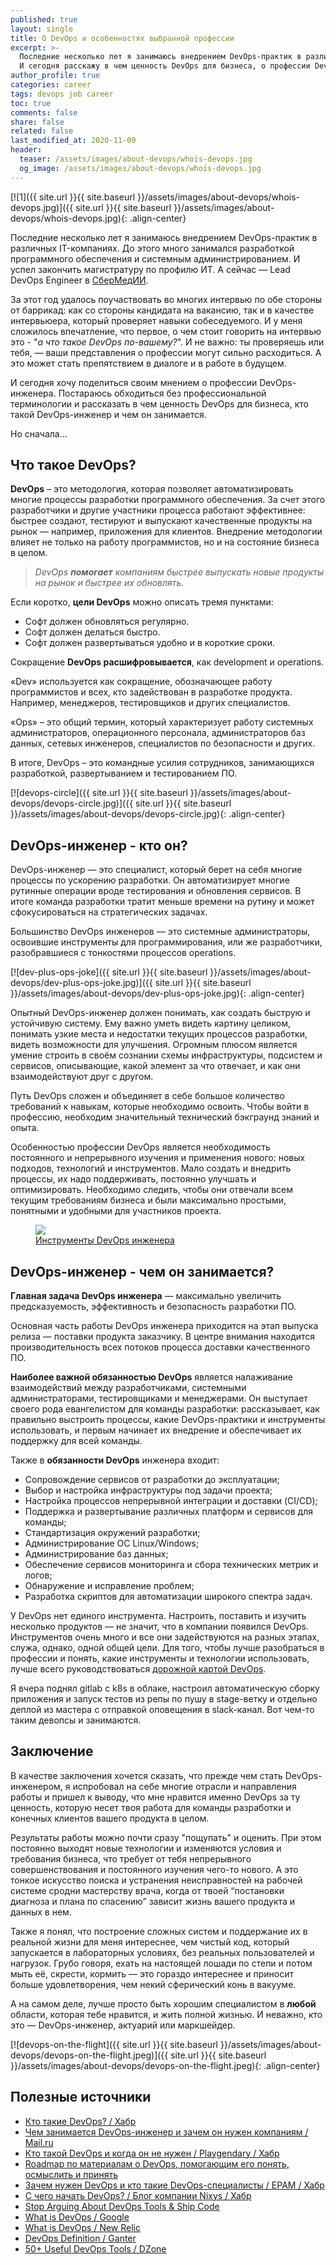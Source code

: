 ```yaml
---
published: true
layout: single
title: О DevOps и особенностях выбранной профессии
excerpt: >-
  Последние несколько лет я занимаюсь внедрением DevOps-практик в различных IT-компаниях.
  И сегодня расскажу в чем ценность DevOps для бизнеса, о профессии DevOps-инженера: кто он такой и чем занимается.
author_profile: true
categories: career
tags: devops job career
toc: true
comments: false
share: false
related: false
last_modified_at: 2020-11-09
header:
  teaser: /assets/images/about-devops/whois-devops.jpg
  og_image: /assets/images/about-devops/whois-devops.jpg
---
```


[![1]({{ site.url }}{{ site.baseurl }}/assets/images/about-devops/whois-devops.jpg)]({{ site.url }}{{ site.baseurl }}/assets/images/about-devops/whois-devops.jpg){: .align-center}

Последние несколько лет я занимаюсь внедрением DevOps-практик в различных IT-компаниях. До этого много занимался разработкой программного обеспечения и системным администрированием. И успел закончить магистратуру по профилю ИТ. А сейчас — Lead DevOps Engineer в [СберМедИИ][sbermed-hh].

За этот год удалось поучаствовать во многих интервью по обе стороны от баррикад: как со стороны кандидата на вакансию, так и в качестве интервьюера, который проверяет навыки собеседуемого. И у меня сложилось впечатление, что первое, о чем стоит говорить на интервью это - "_а что такое DevOps по-вашему?_". И не важно: ты проверяешь или тебя, — ваши представления о профессии могут сильно расходиться. А это может стать препятствием в диалоге и в работе в будущем.

И сегодня хочу поделиться своим мнением о профессии DevOps-инженера. Постараюсь обходиться без профессиональной терминологии и рассказать в чем ценность DevOps для бизнеса, кто такой DevOps-инженер и чем он занимается.

Но сначала...

## Что такое DevOps?

__DevOps__ – это методология, которая позволяет автоматизировать многие процессы разработки программного обеспечения. За счет этого разработчики и другие участники процесса работают эффективнее: быстрее создают, тестируют и выпускают качественные продукты на рынок — например, приложения для клиентов. Внедрение методологии влияет не только на работу программистов, но и на состояние бизнеса в целом.

> _DevOps **помогает** компаниям быстрее выпускать новые продукты на рынок и быстрее их обновлять._

Если коротко, __цели DevOps__ можно описать тремя пунктами:
* Софт должен обновляться регулярно.
* Софт должен делаться быстро.
* Софт должен развертываться удобно и в короткие сроки.

Сокращение __DevOps расшифровывается__, как development и operations.

«Dev» используется как сокращение, обозначающее работу программистов и всех, кто задействован в разработке продукта. Например, менеджеров, тестировщиков и других специалистов.

«Ops» – это общий термин, который характеризует работу системных администраторов, операционного персонала, администраторов баз данных, сетевых инженеров, специалистов по безопасности и других.

В итоге, DevOps – это командные усилия сотрудников, занимающихся разработкой, развертыванием и тестированием ПО.

[![devops-circle]({{ site.url }}{{ site.baseurl }}/assets/images/about-devops/devops-circle.jpg)]({{ site.url }}{{ site.baseurl }}/assets/images/about-devops/devops-circle.jpg){: .align-center}

## DevOps-инженер - кто он?

DevOps-инженер — это специалист, который берет на себя многие процессы по ускорению разработки. Он автоматизирует многие рутинные операции вроде тестирования и обновления сервисов. В итоге команда разработки тратит меньше времени на рутину и может сфокусироваться на стратегических задачах.

Большинство DevOps инженеров — это системные администраторы, освоившие инструменты для программирования, или же разработчики, разобравшиеся с тонкостями процессов operations.

[![dev-plus-ops-joke]({{ site.url }}{{ site.baseurl }}/assets/images/about-devops/dev-plus-ops-joke.jpg)]({{ site.url }}{{ site.baseurl }}/assets/images/about-devops/dev-plus-ops-joke.jpg){: .align-center}


Опытный DevOps-инженер должен понимать, как создать быструю и устойчивую систему. Ему важно уметь видеть картину целиком, понимать узкие места и недостатки текущих процессов разработки, видеть возможности для улучшения. Огромным плюсом является умение строить в своём сознании схемы инфраструктуры, подсистем и сервисов, описывающие, какой элемент за что отвечает, и как они взаимодействуют друг с другом.

Путь DevOps сложен и объединяет в себе большое количество требований к навыкам, которые необходимо освоить. Чтобы войти в профессию, необходим значительный технический бэкграунд знаний и опыта.

Особенностью профессии DevOps является необходимость постоянного и непрерывного изучения и применения нового: новых подходов, технологий и инструментов. Мало создать и внедрить процессы, их надо поддерживать, постоянно улучшать и оптимизировать. Необходимо следить, чтобы они отвечали всем текущим требованиям бизнеса и были максимально простыми, понятными и удобными для участников проекта.

<figure>
	<a href="{{ site.url }}{{ site.baseurl }}/assets/images/about-devops/devops-tools.jpeg"><img src="{{ site.url }}{{ site.baseurl }}/assets/images/about-devops/devops-tools.jpeg"></a>
	<figcaption><a href="https://www.logicworks.com/blog/2019/11/stop-arguing-about-devops-tools/" title="Stop Arguing About DevOps Tools & Ship Code">Инструменты DevOps инженера</a></figcaption>
</figure>

## DevOps-инженер - чем он занимается?

__Главная задача DevOps инженера__ — максимально увеличить предсказуемость, эффективность и безопасность разработки ПО.

Основная часть работы DevOps инженера приходится на этап выпуска релиза — поставки продукта заказчику. В центре внимания находится производительность всех потоков процесса доставки качественного ПО.

__Наиболее важной обязанностью DevOps__ является налаживание взаимодействий между разработчиками, системными администраторами, тестировщиками и менеджерами. Он выступает своего рода евангелистом для команды разработки: рассказывает, как правильно выстроить процессы, какие DevOps-практики и инструменты использовать, и первым начинает их внедрение и обеспечивает их поддержку для всей команды.

Также в __обязанности DevOps__ инженера входит:
* Сопровождение сервисов от разработки до эксплуатации;
* Выбор и настройка инфраструктуры под задачи проекта;
* Настройка процессов непрерывной интеграции и доставки (CI/CD);
* Поддержка и развертывание различных платформ и сервисов для команды;
* Стандартизация окружений разработки;
* Администрирование ОС Linux/Windows;
* Администрирование баз данных;
* Обеспечение сервисов мониторинга и сбора технических метрик и логов;
* Обнаружение и исправление проблем;
* Разработка скриптов для автоматизации широкого спектра задач.

У DevOps нет единого инструмента. Настроить, поставить и изучить несколько продуктов — не значит, что в компании появился DevOps. Инструментов очень много и все они задействуются на разных этапах, служа, однако, одной общей цели. Для того, чтобы лучше разобраться в профессии и понять, какие инструменты и технологии использовать, лучше всего руководствоваться [дорожной картой DevOps][roadmap].

Я вчера поднял gitlab с k8s в облаке, настроил автоматическую сборку приложения и запуск тестов из репы по пушу в stage-ветку и отдельно деплой из мастера с отправкой оповещения в slack-канал. Вот чем-то таким девопсы и занимаются.

## Заключение

В качестве заключения хочется сказать, что прежде чем стать DevOps-инженером, я испробовал на себе многие отрасли и направления работы и пришел к выводу, что мне нравится именно DevOps за ту ценность, которую несет твоя работа для команды разработки и конечных клиентов вашего продукта в целом.

Результаты работы можно почти сразу "пощупать" и оценить. При этом постоянно выходят новые технологии и изменяются условия и требования бизнеса, что требует от тебя непрерывного совершенствования и постоянного изучения чего-то нового. А это тонкое искусство поиска и устранения неисправностей на рабочей системе сродни мастерству врача, когда от твоей “постановки диагноза и плана по спасению” зависит жизнь вашего продукта и данных в нем.

Также я понял, что построение сложных систем и поддержание их в реальной жизни для меня интереснее, чем чистый код, который запускается в лабораторных условиях, без реальных пользователей и нагрузок. Грубо говоря, ехать на настоящей лошади по степи и потом мыть её, скрести, кормить — это гораздо интереснее и приносит больше удовлетворения, чем некий сферический конь в вакууме.

А на самом деле, лучше просто быть хорошим специалистом в __любой__ области, которая тебе нравится, и жить полной жизнью. И неважно, кто это — DevOps-инженер, актуарий или маркшейдер.

[![devops-on-the-flight]({{ site.url }}{{ site.baseurl }}/assets/images/about-devops/devops-on-the-flight.jpeg)]({{ site.url }}{{ site.baseurl }}/assets/images/about-devops/devops-on-the-flight.jpeg){: .align-center}

## Полезные источники

* [Кто такие DevOps? / Хабр](https://habr.com/ru/post/469277/)
* [Чем занимается DevOps-инженер и зачем он нужен компаниям / Mail.ru](https://habr.com/ru/post/469277/)
* [Кто такой DevOps и когда он не нужен / Playgendary / Хабр](https://habr.com/ru/company/playgendary/blog/493998/)
* [Roadmap по материалам о DevOps, помогающим его понять, осмыслить и принять](https://github.com/devops-ru/awesome-devops_ru)
* [Зачем нужен DevOps и кто такие DevOps-специалисты / EPAM / Хабр](https://habr.com/ru/company/epam_systems/blog/465601/)
* [С чего начать DevOps? / Блог компании Nixys / Хабр](https://habr.com/ru/company/nixys/blog/514098/)
* [Stop Arguing About DevOps Tools & Ship Code](https://www.logicworks.com/blog/2019/11/stop-arguing-about-devops-tools/)
* [What is DevOps / Google](https://cloud.google.com/devops)
* [What is DevOps / New Relic](https://newrelic.com/devops/what-is-devops)
* [DevOps Definition / Ganter](https://www.gartner.com/en/information-technology/glossary/devops)
* [50+ Useful DevOps Tools / DZone](https://dzone.com/articles/50-useful-devops-tools)

[sbermed-hh]: https://hh.ru/employer/4977893
[roadmap]: https://roadmap.sh/devops
